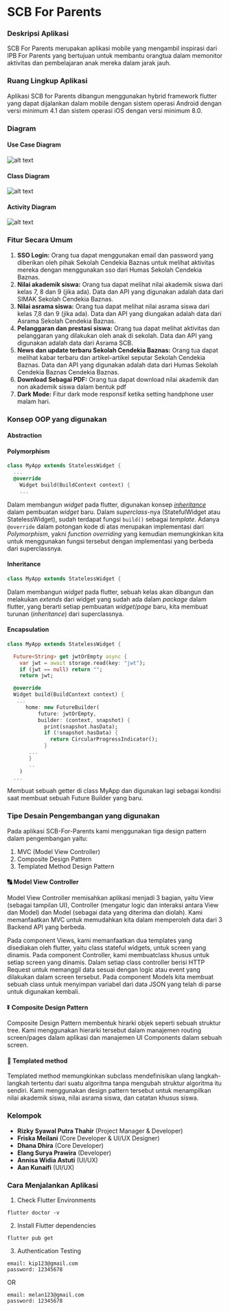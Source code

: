 # SCB For Parents

### Deskripsi Aplikasi
SCB For Parents merupakan aplikasi mobile yang mengambil inspirasi dari IPB For Parents yang bertujuan untuk membantu orangtua dalam memonitor aktivitas dan pembelajaran anak mereka dalam jarak jauh. 

### Ruang Lingkup Aplikasi
Aplikasi SCB for Parents dibangun menggunakan hybrid framework flutter yang dapat dijalankan dalam mobile dengan sistem operasi Android dengan versi minimum 4.1 dan sistem operasi iOS dengan versi minimum 8.0.

### Diagram
#### Use Case Diagram
![alt text](https://github.com/friskameilani/SCB-for-Parents/blob/kabar/use%20case%20diagram.png)
#### Class Diagram
![alt text](https://github.com/friskameilani/SCB-for-Parents/blob/kabar/PSBO%20Class%20Diagram.jpeg)
#### Activity Diagram
![alt text](https://github.com/friskameilani/SCB-for-Parents/blob/kabar/Activity%20Diagram.png)

### Fitur Secara Umum 
1. **SSO Login:**
Orang tua dapat menggunakan email dan password yang diberikan oleh pihak Sekolah Cendekia Baznas untuk melihat aktivitas mereka dengan menggunakan sso dari Humas Sekolah Cendekia Baznas. 
2. **Nilai akademik siswa:** 
Orang tua dapat melihat nilai akademik siswa dari kelas 7, 8 dan 9 (jika ada). Data dan API yang digunakan adalah data dari SIMAK Sekolah Cendekia Baznas. 
3. **Nilai asrama siswa:**
Orang tua dapat melihat nilai asrama siswa dari kelas 7,8 dan 9 (jika ada). Data dan API yang diungakan adalah data dari Asrama Sekolah Cendekia Baznas.
4. **Pelanggaran dan prestasi siswa:**
Orang tua dapat melihat aktivitas dan pelanggaran yang dilakukan oleh anak di sekolah. Data dan API yang digunakan adalah data dari Asrama SCB.
5. **News dan update terbaru Sekolah Cendekia Baznas:**
Orang tua dapat melihat kabar terbaru dan artikel-artikel seputar Sekolah Cendekia Baznas. Data dan API yang digunakan adalah data dari Humas Sekolah Cendekia Baznas Cendekia Baznas. 
6. **Download Sebagai PDF:**
Orang tua dapat download nilai akademik dan non akademik siswa dalam bentuk pdf
7. **Dark Mode:**
Fitur dark mode responsif ketika setting handphone user malam hari. 

### Konsep OOP yang digunakan

#### Abstraction

#### Polymorphism

```dart
class MyApp extends StatelessWidget {
  ...
  @override
    Widget build(BuildContext context) {
    ...
```

Dalam membangun *widget* pada flutter, digunakan konsep [_inheritance_](#inheritance)
dalam pembuatan _widget_ baru. Dalam _superclass_-nya (StatefulWidget atau StatelessWidget),
sudah terdapat fungsi `build()` sebagai _template_. Adanya `@override` dalam potongan kode
di atas merupakan implementasi dari *Polymorphism*, yakni *function overriding* yang kemudian
memungkinkan kita untuk menggunakan fungsi tersebut dengan implementasi yang berbeda dari superclassnya.

#### Inheritance

```dart
class MyApp extends StatelessWidget {
```

Dalam membangun *widget* pada flutter, sebuah kelas akan dibangun dan
melakukan *extends* dari widget yang sudah ada dalam *package* dalam 
flutter, yang berarti setiap pembuatan *widget*/*page* baru, kita membuat
turunan (*inheritance*) dari superclassnya.

#### Encapsulation
```dart
class MyApp extends StatelessWidget {

  Future<String> get jwtOrEmpty async {
    var jwt = await storage.read(key: "jwt");
    if (jwt == null) return "";
    return jwt;

  @override
  Widget build(BuildContext context) {
   ...
      home: new FutureBuilder(
          future: jwtOrEmpty,
          builder: (context, snapshot) {
            print(snapshot.hasData);
            if (!snapshot.hasData) {
              return CircularProgressIndicator();
            }
       ...
       }
       ..
    )
  ...
```
Membuat sebuah getter di class MyApp dan digunakan lagi sebagai kondisi saat membuat sebuah Future Builder yang baru.

### Tipe Desain Pengembangan yang digunakan
Pada aplikasi SCB-For-Parents kami menggunakan tiga design pattern dalam pengembangan yaitu:
1. MVC (Model View Controller)
2. Composite Design Pattern
3. Templated Method Design Pattern

#### :capital_abcd: Model View Controller

Model View Controller memisahkan aplikasi menjadi 3 bagian, yaitu View (sebagai tampilan UI), Controller (mengatur logic dan interaksi antara View dan Model) dan Model (sebagai data yang diterima dan diolah). Kami memanfaatkan MVC untuk memudahkan kita dalam memperoleh data dari 3 Backend API yang berbeda.

Pada component Views, kami memanfaatkan dua templates yang disediakan oleh flutter, yaitu class stateful widgets, untuk screen yang dinamis. Pada component Controller, kami membuatclass khusus untuk setiap screen yang dinamis. Dalam setiap class controller berisi HTTP Request untuk memanggil data sesuai dengan logic atau event yang dilakukan dalam screen tersebut.
Pada component Models kita membuat sebuah class untuk menyimpan variabel dari data JSON yang telah di parse untuk digunakan kembali. 

#### :arrow_double_down: Composite Design Pattern
Composite Design Pattern membentuk hirarki objek seperti sebuah struktur tree. Kami menggunakan hierarki tersebut dalam manajemen routing screen/pages dalam aplikasi dan manajemen UI Components dalam sebuah screen. 

#### :arrows_counterclockwise: Templated method
Templated method memungkinkan subclass mendefinisikan ulang langkah-langkah tertentu dari suatu algoritma tanpa mengubah struktur algoritma itu sendiri. Kami menggunakan design pattern tersebut untuk menampilkan nilai akademik siswa, nilai asrama siswa, dan catatan khusus siswa. 

### Kelompok 
- **Rizky Syawal Putra Thahir** (Project Manager & Developer) 
- **Friska Meilani** (Core Developer & UI/UX Designer) 
- **Dhana Dhira** (Core Developer)
- **Elang Surya Prawira** (Developer)
- **Annisa Widia Astuti** (UI/UX)
- **Aan Kunaifi** (UI/UX)

### Cara Menjalankan Aplikasi

1. Check Flutter Environments
```
flutter doctor -v
```
2. Install Flutter dependencies
```
flutter pub get
```
3. Authentication Testing
```
email: kip123@gmail.com
password: 12345678
```
OR
```
email: melan123@gmail.com
password: 12345678
```
